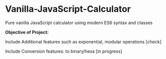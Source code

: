 # Vanilla-JavaScript-Calculator
Pure vanilla JavaScript calculator using modern ES6 syntax and classes

<b> Objective of Project:</b>
<p> Include Additional features such as exponential, modular operations [check]</p>
<p> Include Conversion features: to binary/hexa [in progress]</p>
